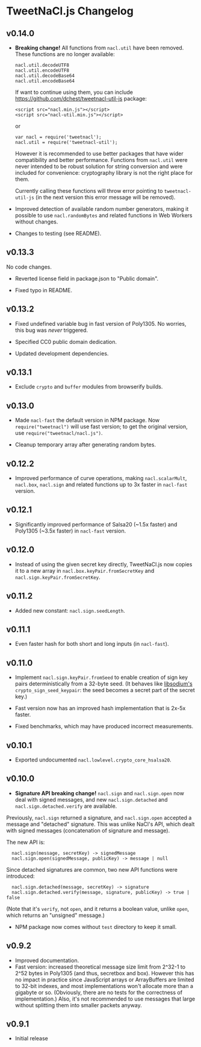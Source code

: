 TweetNaCl.js Changelog
======================


v0.14.0
-------

* **Breaking change!** All functions from `nacl.util` have been removed. These
  functions are no longer available:

      nacl.util.decodeUTF8
      nacl.util.encodeUTF8
      nacl.util.decodeBase64
      nacl.util.encodeBase64

  If want to continue using them, you can include
  <https://github.com/dchest/tweetnacl-util-js> package:

      <script src="nacl.min.js"></script>
      <script src="nacl-util.min.js"></script>

  or

      var nacl = require('tweetnacl');
      nacl.util = require('tweetnacl-util');

  However it is recommended to use better packages that have wider
  compatibility and better performance. Functions from `nacl.util` were never
  intended to be robust solution for string conversion and were included for
  convenience: cryptography library is not the right place for them.

  Currently calling these functions will throw error pointing to
  `tweetnacl-util-js` (in the next version this error message will be removed).

* Improved detection of available random number generators, making it possible
  to use `nacl.randomBytes` and related functions in Web Workers without
  changes.

* Changes to testing (see README).


v0.13.3
-------

No code changes.

* Reverted license field in package.json to "Public domain".

* Fixed typo in README.


v0.13.2
-------

* Fixed undefined variable bug in fast version of Poly1305. No worries, this
  bug was *never* triggered.

* Specified CC0 public domain dedication.

* Updated development dependencies.


v0.13.1
-------

* Exclude `crypto` and `buffer` modules from browserify builds.


v0.13.0
-------

* Made `nacl-fast` the default version in NPM package. Now
  `require("tweetnacl")` will use fast version; to get the original version,
  use `require("tweetnacl/nacl.js")`.

* Cleanup temporary array after generating random bytes.


v0.12.2
-------

* Improved performance of curve operations, making `nacl.scalarMult`, `nacl.box`,
  `nacl.sign` and related functions up to 3x faster in `nacl-fast` version.


v0.12.1
-------

* Significantly improved performance of Salsa20 (~1.5x faster) and
  Poly1305 (~3.5x faster) in `nacl-fast` version.


v0.12.0
-------

* Instead of using the given secret key directly, TweetNaCl.js now copies it to
  a new array in `nacl.box.keyPair.fromSecretKey` and
  `nacl.sign.keyPair.fromSecretKey`.


v0.11.2
-------

* Added new constant: `nacl.sign.seedLength`.


v0.11.1
-------

* Even faster hash for both short and long inputs (in `nacl-fast`).


v0.11.0
-------

* Implement `nacl.sign.keyPair.fromSeed` to enable creation of sign key pairs
  deterministically from a 32-byte seed. (It behaves like
  [libsodium's](http://doc.libsodium.org/public-key_cryptography/public-key_signatures.html)
  `crypto_sign_seed_keypair`: the seed becomes a secret part of the secret key.)

* Fast version now has an improved hash implementation that is 2x-5x faster.

* Fixed benchmarks, which may have produced incorrect measurements.


v0.10.1
-------

* Exported undocumented `nacl.lowlevel.crypto_core_hsalsa20`.


v0.10.0
-------

* **Signature API breaking change!** `nacl.sign` and `nacl.sign.open` now deal
 with signed messages, and new `nacl.sign.detached` and
 `nacl.sign.detached.verify` are available.
 
 Previously, `nacl.sign` returned a signature, and `nacl.sign.open` accepted a
 message and "detached" signature. This was unlike NaCl's API, which dealt with
 signed messages (concatenation of signature and message).
 
 The new API is:

      nacl.sign(message, secretKey) -> signedMessage
      nacl.sign.open(signedMessage, publicKey) -> message | null

 Since detached signatures are common, two new API functions were introduced:
 
      nacl.sign.detached(message, secretKey) -> signature
      nacl.sign.detached.verify(message, signature, publicKey) -> true | false

 (Note that it's `verify`, not `open`, and it returns a boolean value, unlike
 `open`, which returns an "unsigned" message.)

* NPM package now comes without `test` directory to keep it small.


v0.9.2
------

* Improved documentation.
* Fast version: increased theoretical message size limit from 2^32-1 to 2^52
  bytes in Poly1305 (and thus, secretbox and box). However this has no impact
  in practice since JavaScript arrays or ArrayBuffers are limited to 32-bit
  indexes, and most implementations won't allocate more than a gigabyte or so.
  (Obviously, there are no tests for the correctness of implementation.) Also,
  it's not recommended to use messages that large without splitting them into
  smaller packets anyway.


v0.9.1
------

* Initial release
